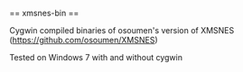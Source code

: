 
== xmsnes-bin ==

Cygwin compiled binaries of osoumen's version of XMSNES (https://github.com/osoumen/XMSNES)

Tested on Windows 7 with and without cygwin
